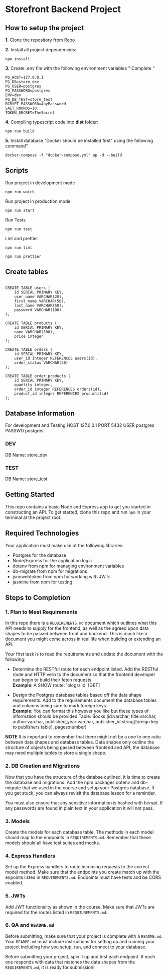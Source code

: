 # Storefront Backend Project

## How to setup the project

**1.** Clone the repository from [Repo](https://github.com/alhasnalshrif/storefront)

**2.** Install all project dependencies:

```
npm install
```

**3.** Create .env file with the following environment variables " Complete "

```
PG_HOST=127.0.0.1
PG_DB=store_dev
PG_USER=postgres
PG_PASSWORD=postgres
ENV=dev
PG_DB_TEST=store_test
BCRYPT_PASSWORD=AnyPassword
SALT_ROUNDS=10
TOKEN_SECRET=TheSecret
```

**4.** Compiling typescript code into **dist** folder:

```
npm run build
```

**5.** Install database "Docker should be installed first" using the following command"

```
docker-compose -f "docker-compose.yml" up -d --build
```

## Scripts

Run project in development mode

```
npm run watch
```

Run project in production mode

```
npm run start
```

Run Tests

```
npm run test
```

Lint and prettier

```
npm run lint
```

```
npm run prettier
```

## Create tables

```

CREATE TABLE users (
    id SERIAL PRIMARY KEY,
    user_name VARCHAR(20),
    first_name VARCHAR(50),
    last_name VARCHAR(50),
    password VARCHAR(100)
);

CREATE TABLE products (
    id SERIAL PRIMARY KEY,
    name VARCHAR(100),
    price integer
);

CREATE TABLE orders (
    id SERIAL PRIMARY KEY,
    user_id integer REFERENCES users(id),
    order_status VARCHAR(20)
);

CREATE TABLE order_products (
    id SERIAL PRIMARY KEY,
    quantity integer,
    order_id integer REFERENCES orders(id),
    product_id integer REFERENCES products(id)
);

```

## Database Information

For development and Testing
HOST 127.0.0.1
PORT 5432
USER postgres
PASSWD postgres

### DEV

DB Name: store_dev

### TEST

DB Name: store_test

## Getting Started

This repo contains a basic Node and Express app to get you started in constructing an API. To get started, clone this repo and run `npm` in your terminal at the project root.

## Required Technologies

Your application must make use of the following libraries:

-   Postgres for the database
-   Node/Express for the application logic
-   dotenv from npm for managing environment variables
-   db-migrate from npm for migrations
-   jsonwebtoken from npm for working with JWTs
-   jasmine from npm for testing

## Steps to Completion

### 1. Plan to Meet Requirements

In this repo there is a `REQUIREMENTS.md` document which outlines what this API needs to supply for the frontend, as well as the agreed upon data shapes to be passed between front and backend. This is much like a document you might come across in real life when building or extending an API.

Your first task is to read the requirements and update the document with the following:

-   Determine the RESTful route for each endpoint listed. Add the RESTful route and HTTP verb to the document so that the frontend developer can begin to build their fetch requests.  
    **Example**: A SHOW route: 'blogs/:id' [GET]

-   Design the Postgres database tables based off the data shape requirements. Add to the requirements document the database tables and columns being sure to mark foreign keys.  
    **Example**: You can format this however you like but these types of information should be provided
    Table: Books (id:varchar, title:varchar, author:varchar, published_year:varchar, publisher_id:string[foreign key to publishers table], pages:number)

**NOTE** It is important to remember that there might not be a one to one ratio between data shapes and database tables. Data shapes only outline the structure of objects being passed between frontend and API, the database may need multiple tables to store a single shape.

### 2. DB Creation and Migrations

Now that you have the structure of the databse outlined, it is time to create the database and migrations. Add the npm packages dotenv and db-migrate that we used in the course and setup your Postgres database. If you get stuck, you can always revisit the database lesson for a reminder.

You must also ensure that any sensitive information is hashed with bcrypt. If any passwords are found in plain text in your application it will not pass.

### 3. Models

Create the models for each database table. The methods in each model should map to the endpoints in `REQUIREMENTS.md`. Remember that these models should all have test suites and mocks.

### 4. Express Handlers

Set up the Express handlers to route incoming requests to the correct model method. Make sure that the endpoints you create match up with the enpoints listed in `REQUIREMENTS.md`. Endpoints must have tests and be CORS enabled.

### 5. JWTs

Add JWT functionality as shown in the course. Make sure that JWTs are required for the routes listed in `REQUIUREMENTS.md`.

### 6. QA and `README.md`

Before submitting, make sure that your project is complete with a `README.md`. Your `README.md` must include instructions for setting up and running your project including how you setup, run, and connect to your database.

Before submitting your project, spin it up and test each endpoint. If each one responds with data that matches the data shapes from the `REQUIREMENTS.md`, it is ready for submission!
